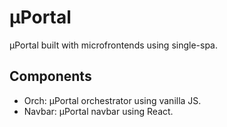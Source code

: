 # μPortal

μPortal built with microfrontends using single-spa.

## Components

- Orch: μPortal orchestrator using vanilla JS.
- Navbar: μPortal navbar using React.
